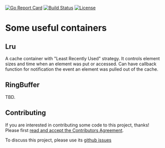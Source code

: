 [![Go Report Card](https://goreportcard.com/badge/kplr-io/container)](https://goreportcard.com/report/kplr-io/container) [![Build Status](https://travis-ci.org/kplr-io/container.svg?branch=master)](https://travis-ci.org/kplr-io/container) [![License](https://img.shields.io/badge/License-Apache%202.0-blue.svg)](https://github.com/kplr-io/container/blob/master/LICENSE)

# Some useful containers

## Lru
A cache container with "Least Recently Used" strategy. It controls element sizes and time when an element was put or accessed. Can have callback function for notification the event an element was pulled out of the cache.

## RingBuffer
TBD.

## Contributing
If you are interested in contributing some code to this project, thanks! Please first [read and accept the Contributors Agreement](https://api-notebook.anypoint.mulesoft.com/notebooks#bc1cf75a0284268407e4).

To discuss this project, please use its [github issues](https://github.com/kplr-io/container/issues) 